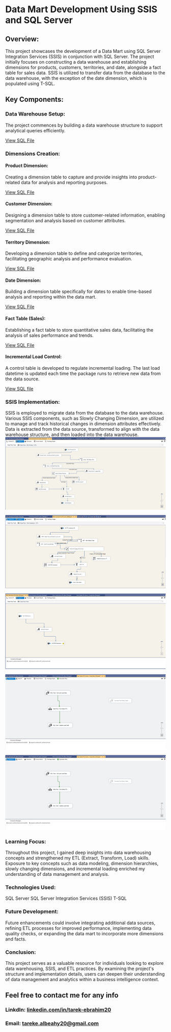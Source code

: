 # Data Mart Development Using SSIS and SQL Server
## Overview:
This project showcases the development of a Data Mart using SQL Server Integration Services (SSIS) in conjunction with SQL Server. The project initially focuses on constructing a data warehouse and establishing dimensions for products, customers, territories, and date, alongside a fact table for sales data. SSIS is utilized to transfer data from the database to the data warehouse, with the exception of the date dimension, which is populated using T-SQL.

## Key Components:
### Data Warehouse Setup:
The project commences by building a data warehouse structure to support analytical queries efficiently. <br>

[View SQL File](https://github.com/Tarek-Ibrahim20/Data-Mart-Development-by-SSIS-and-SQL-Server/blob/52bbbff4221fb6831f0bd4b6ecac24686c339493/Create%20Database.sql) 
### Dimensions Creation:
#### Product Dimension:
Creating a dimension table to capture and provide insights into product-related data for analysis and reporting purposes.<br>

[View SQL File](https://github.com/Tarek-Ibrahim20/Data-Mart-Development-by-SSIS-and-SQL-Server/blob/52bbbff4221fb6831f0bd4b6ecac24686c339493/Dim_Product%20Query.sql) 
#### Customer Dimension:
Designing a dimension table to store customer-related information, enabling segmentation and analysis based on customer attributes. <br>

[View SQL File](https://github.com/Tarek-Ibrahim20/Data-Mart-Development-by-SSIS-and-SQL-Server/blob/52bbbff4221fb6831f0bd4b6ecac24686c339493/Dim_Customer%20Query.sql)
#### Territory Dimension:
Developing a dimension table to define and categorize territories, facilitating geographic analysis and performance evaluation. <br>

[View SQL File](https://github.com/Tarek-Ibrahim20/Data-Mart-Development-by-SSIS-and-SQL-Server/blob/52bbbff4221fb6831f0bd4b6ecac24686c339493/Dim_Territory%20Query.sql)
#### Date Dimension:
Building a dimension table specifically for dates to enable time-based analysis and reporting within the data mart. <br>

[View SQL File](https://github.com/Tarek-Ibrahim20/Data-Mart-Development-by-SSIS-and-SQL-Server/blob/52bbbff4221fb6831f0bd4b6ecac24686c339493/SQL%20Date%20Dimension%20Query.sql#L17)
#### Fact Table (Sales):
Establishing a fact table to store quantitative sales data, facilitating the analysis of sales performance and trends. <br>

[View SQL File](https://github.com/Tarek-Ibrahim20/Data-Mart-Development-by-SSIS-and-SQL-Server/blob/52bbbff4221fb6831f0bd4b6ecac24686c339493/Fact_Sales%20Query.sql)

#### Incremental Load Control:
A control table is developed to regulate incremental loading. The last load datetime is updated each time the package runs to retrieve new data from the data source. <br> 

[View SQL file](https://github.com/Tarek-Ibrahim20/Data-Mart-Development-by-SSIS-and-SQL-Server/blob/adc19d1799d098f2d3a932d92433a15a9e7acea5/Control%20Load%20Query.sql)

### SSIS Implementation:
SSIS is employed to migrate data from the database to the data warehouse. Various SSIS components, such as Slowly Changing Dimension, are utilized to manage and track historical changes in dimension attributes effectively.
Data is extracted from the data source, transformed to align with the data warehouse structure, and then loaded into the data warehouse. <br>
![Dim_Product ETL](https://github.com/Tarek-Ibrahim20/Data-Mart-Development-by-SSIS-and-SQL-Server/blob/a18734f22c96544aa444023960a2a4b689c3d546/Dim_Product%20ETL.png)

![Dim_Customer ETL](https://github.com/Tarek-Ibrahim20/Data-Mart-Development-by-SSIS-and-SQL-Server/blob/a18734f22c96544aa444023960a2a4b689c3d546/Dim_Customers.png)

![Dim_Customer ETL](https://github.com/Tarek-Ibrahim20/Data-Mart-Development-by-SSIS-and-SQL-Server/blob/a18734f22c96544aa444023960a2a4b689c3d546/Dim_Territory%20ETL.png)

![Fact_Sales Control Flow ETL](https://github.com/Tarek-Ibrahim20/Data-Mart-Development-by-SSIS-and-SQL-Server/blob/a18734f22c96544aa444023960a2a4b689c3d546/Fact_Sales%20ETL.png)

![Fact_Sales Data Flow ETL](https://github.com/Tarek-Ibrahim20/Data-Mart-Development-by-SSIS-and-SQL-Server/blob/a18734f22c96544aa444023960a2a4b689c3d546/Fact_Sales%20ETL.png)

### Learning Focus:
Throughout this project, I gained deep insights into data warehousing concepts and strengthened my ETL (Extract, Transform, Load) skills. Exposure to key concepts such as data modeling, dimension hierarchies, slowly changing dimensions, and incremental loading enriched my understanding of data management and analysis.

### Technologies Used:
SQL Server
SQL Server Integration Services (SSIS)
T-SQL

### Future Development:
Future enhancements could involve integrating additional data sources, refining ETL processes for improved performance, implementing data quality checks, or expanding the data mart to incorporate more dimensions and facts.

### Conclusion:
This project serves as a valuable resource for individuals looking to explore data warehousing, SSIS, and ETL practices. By examining the project's structure and implementation details, users can deepen their understanding of data management and analytics within a business intelligence context.

## Feel free to contact me for any info
### LinkdIn: [linkedin.com/in/tarek-ebrahim20](https://www.linkedin.com/in/tarek-ebrahim20)
###  Email: tareke.albeahy20@gmail.com

